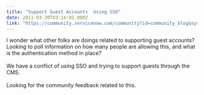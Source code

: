 ```yaml
---
title: "Support Guest Accounts  Using SSO"
date: 2011-03-30T03:14:01.000Z
link: "https://community.servicenow.com/community?id=community_blog&sys_id=390eaa2ddbd0dbc01dcaf3231f96199a"
---
```

<p>I wonder what other folks are doings related to supporting guest accounts? Looking to poll information on how many people are allowing this, and what is the authentication method in place?<br /><br />We have a conflict of using SSO and trying to support guests through the CMS.<br /><br />Looking for the community feedback related to this.</p>